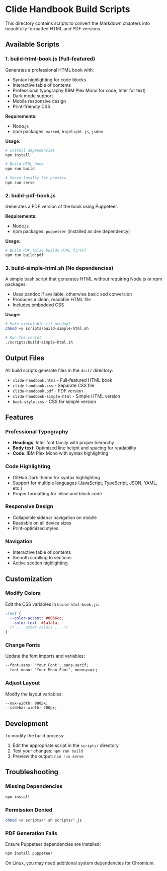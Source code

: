# Clide Handbook Build Scripts

This directory contains scripts to convert the Markdown chapters into beautifully formatted HTML and PDF versions.

## Available Scripts

### 1. build-html-book.js (Full-featured)
Generates a professional HTML book with:
- Syntax highlighting for code blocks
- Interactive table of contents
- Professional typography (IBM Plex Mono for code, Inter for text)
- Dark mode support
- Mobile responsive design
- Print-friendly CSS

**Requirements:**
- Node.js
- npm packages: `marked`, `highlight.js`, `jsdom`

**Usage:**
```bash
# Install dependencies
npm install

# Build HTML book
npm run build

# Serve locally for preview
npm run serve
```

### 2. build-pdf-book.js
Generates a PDF version of the book using Puppeteer.

**Requirements:**
- Node.js
- npm packages: `puppeteer` (installed as dev dependency)

**Usage:**
```bash
# Build PDF (also builds HTML first)
npm run build:pdf
```

### 3. build-simple-html.sh (No dependencies)
A simple bash script that generates HTML without requiring Node.js or npm packages.
- Uses pandoc if available, otherwise basic sed conversion
- Produces a clean, readable HTML file
- Includes embedded CSS

**Usage:**
```bash
# Make executable (if needed)
chmod +x scripts/build-simple-html.sh

# Run the script
./scripts/build-simple-html.sh
```

## Output Files

All build scripts generate files in the `dist/` directory:

- `clide-handbook.html` - Full-featured HTML book
- `clide-handbook.css` - Separate CSS file
- `clide-handbook.pdf` - PDF version
- `clide-handbook-simple.html` - Simple HTML version
- `book-style.css` - CSS for simple version

## Features

### Professional Typography
- **Headings**: Inter font family with proper hierarchy
- **Body text**: Optimized line height and spacing for readability
- **Code**: IBM Plex Mono with syntax highlighting

### Code Highlighting
- GitHub Dark theme for syntax highlighting
- Support for multiple languages (JavaScript, TypeScript, JSON, YAML, etc.)
- Proper formatting for inline and block code

### Responsive Design
- Collapsible sidebar navigation on mobile
- Readable on all device sizes
- Print-optimized styles

### Navigation
- Interactive table of contents
- Smooth scrolling to sections
- Active section highlighting

## Customization

### Modify Colors
Edit the CSS variables in `build-html-book.js`:
```css
:root {
  --color-accent: #0066cc;
  --color-text: #1a1a1a;
  /* ... other colors ... */
}
```

### Change Fonts
Update the font imports and variables:
```css
--font-sans: 'Your Font', sans-serif;
--font-mono: 'Your Mono Font', monospace;
```

### Adjust Layout
Modify the layout variables:
```css
--max-width: 900px;
--sidebar-width: 280px;
```

## Development

To modify the build process:

1. Edit the appropriate script in the `scripts/` directory
2. Test your changes: `npm run build`
3. Preview the output: `npm run serve`

## Troubleshooting

### Missing Dependencies
```bash
npm install
```

### Permission Denied
```bash
chmod +x scripts/*.sh scripts/*.js
```

### PDF Generation Fails
Ensure Puppeteer dependencies are installed:
```bash
npm install puppeteer
```

On Linux, you may need additional system dependencies for Chromium.